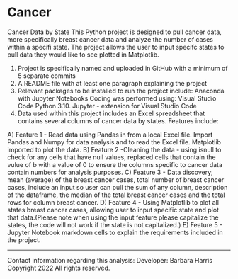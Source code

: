 # Cancer
Cancer Data by State
This Python project is designed to pull cancer data, more specifically breast cancer data and analyze the number of cases within a specifi state. The project
allows the user to input specifc states to pull data they would like to see plotted in Matplotlib. 
  1) Project is specifically named and uploaded in GitHub with a minimum of 5 separate commits
  2) A README file with at least one paragraph explaining the project 
  3) Relevant packages to be installed to run the project include:
     Anaconda with Jupyter Notebooks 
     Coding was performed using:
     Visual Studio Code
     Python   3.10.
     Jupyter - extension for Visual Studio Code
  4) Data used within this project includes an Excel spreadsheet that contains several columns of cancer data by states.
     Features include:

   A) Feature 1 - Read data using Pandas in from a local Excel file. 
      Import Pandas and Numpy for data analysis and to read the Excel file. Matplotlib imported to plot the data.
   B) Feature 2 -Cleaning the data - using isnull to check for any cells that have null values, replaced cells that contain the vulue of b with a value 
      of 0 to ensure the columns specific to cancer data contain numbers for analysis purposes.
   C) Feature 3 - Data discovery; mean (average) of the breast cancer cases, total number of breast cancer cases, include an input so user can pull the 
      sum of any column, description of the dataframe, the median of the total breast cancer cases and the total rows for column breast cancer. 
   D) Feature 4 - Using Matplotlib to plot all states breast cancer cases, allowing user to input specific state and plot that data.(Please note when using 
      the input feature please capitalize the states, the code will not work if the state is not capitalized.)
   E) Feature 5 - Jupyter Notebook markdown cells to explain the requirements included in the project.

---------------------------------------------------------------------------------------
Contact information regarding this analysis: 
  Developer: Barbara Harris
Copyright 2022 All rights reserved.
